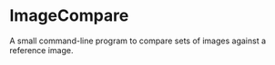 ImageCompare
============

A small command-line program to compare sets of images against a reference image.

